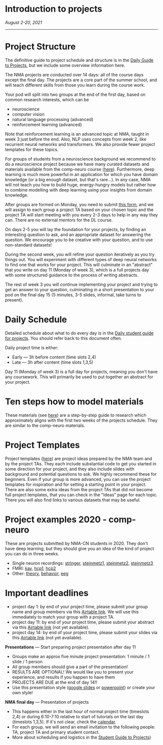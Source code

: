 # Introduction to projects

*August 2-20, 2021*

----

# **Project Structure**

The definitive guide to project schedule and structure is in the [Daily Guide to Projects](./docs/project_guidance.md), but we include some overview information here.

The NMA projects are conducted over 14 days: all of the course days except the final day. The projects are a core part of the summer school, and will teach different skills from those you learn during the course work.

Your pod will split into two groups at the end of the first day, based on common research interests, which can be

* neuroscience
* computer vision
* natural language processing (advanced)
* reinforcement learning (advanced)

Note that reinforcement learning is an advanced topic at NMA, taught in week 3 just before the end. Also, NLP uses concepts from week 2, like recurrent neural networks and transformers. We also provide fewer project templates for these topics.

For groups of students from a neuroscience background we recommend to do a neuroscience project because we have many curated datasets and materials available from the comp-neuro course ([here](https://compneuro.neuromatch.io/projects/docs/datasets_overview.html)). Furthermore, deep learning is much more powerful in an application for which you have domain knowledge (or a big enough dataset, but that's rare...). In any case, NMA will not teach you how to build huge, energy-hungry models but rather how to combine modelling with deep learning using your insights from domain knowledge.

After groups are formed on Monday, you need to submit [this form](https://airtable.com/shrZ341XOB4CSO9wh), and we will assign to each group a project TA based on your chosen topic and the project TA will start meeting with you every 2-3 days to help in any way they can. There are no external mentors for the DL course.

On days 2-5 you will lay the foundation for your projects, by finding an interesting question to ask, and an appropriate dataset for answering the question. We encourage you to be creative with your question, and to use non-standard datasets!

During the second week, you will refine your question iteratively as you try things out. You will experiment with different types of deep neural networks to find one that works for your project. This will culminate in an "abstract" that you write on day 11 (Monday of week 3), which is a full projects day with some structured guidance to the process of writing abstracts.

The rest of week 3 you will continue implementing your project and trying to get an answer to your question, culminating in a short presentation to your pod on the final day 15 (5 minutes, 3-5 slides, informal, take turns to present).

# **Daily Schedule**

Detailed schedule about what to do every day is in the [Daily student guide for projects](https://deeplearning.neuromatch.io/projects/docs/project_guidance.html). You should refer back to this document often.

Daily project time is either:
 - Early — 3h before content (time slots 2,4)
 - Late  — 3h after content (time slots 1,3,5)

Day 11 (Monday of week 3) is a full day for projects, meaning you don't have any coursework. This will primarily be used to put together an abstract for your project.

# **Ten steps how to model materials**

These materials (see [here](https://deeplearning.neuromatch.io/projects/modelingsteps/ModelingSteps_1through2_DL.html)) are a step-by-step guide to research which approximately aligns with the first two weeks of the projects schedule. They are similar to the comp-neuro materials.

# **Project Templates**

Project templates ([here](https://deeplearning.neuromatch.io/projects/docs/projects_overview.html)) are project ideas prepared by the NMA team and by the project TAs. They each include substantial code to get you started in some direction for your project, and they also include slides with background and potential questions to ask. We highly recommend these for beginners. Even if your group is more advanced, you can use the project templates for inspiration and for setting a starting point in your project. There are also some extra ideas from the project TAs that did not become full project templates, that you can check in the "Ideas" page for each topic. There you will also find links to various datasets that may be useful.

# **Project examples 2020 - comp-neuro**

These are projects submitted by NMA-CN students in 2020. They don't have deep learning, but they should give you an idea of the kind of project you can do in three weeks.

   - Single neuron recordings: [stringer](https://osf.io/u9gqe/), [steinmetz1](https://osf.io/29vuq/), [steinmetz2](https://osf.io/52wja/), [steinmetz3](https://osf.io/bt4ph/)  
   - FMRI: [kay](https://osf.io/h3z4e/), [hcp1](https://osf.io/td957/), [hcp2](https://osf.io/5fmnq/)
   - Other: [theory](https://osf.io/z7p5v/), [behavior](https://osf.io/hez85/), [eeg](https://osf.io/5r96v/)

# **Important deadlines**

* project day 1:    by end of your project time, please submit your group name and group members via this [Airtable link](https://airtable.com/shrZ341XOB4CSO9wh). We will use this immediately to match your group with a project TA.  
* project day 11:   by end of your project time, please submit your abstract via this [Airtable link]() (not yet available).  
* project day 14:   by end of your project time, please submit your slides via this [Airtable link]() (not yet available).  

**Presentations** — Start preparing project presentation after day 11
 * Groups make an approx five minute project presentation: 1 minute / 1 slide / 1 person
 * All group members should give a part of the presentation!
 * RESULTS ARE OPTIONAL! We would like you to present your experience, and results if you happen to have them
 * PROJECTS ARE DUE at the end of day 14!!
 * Use this presentation style ([google slides](https://docs.google.com/presentation/d/1A1uaYarVot9YyCdbAAB4VDvsQfK6emqq-TwIZ9xVNwo/edit?usp=sharing) or [powerpoint](https://osf.io/ky6fj/download)) or create your own style!

**NMA final day** — Presentation of projects
  * This happens either in the last hour of normal project time (timeslots 2,4) or during 6:10-7:10 relative to start of tutorials on the last day (timeslots 1,3,5). If it's not clear, check the [calendar](https://academy.neuromatch.io/calendar-summer-2021).
  * For each group, we will send an email invitation to the following people: TA, project TA and primary student contact.
  * More about scheduling and logistics in the [Student Guide to Projects](./docs/project_guidance.md))
